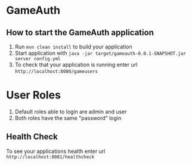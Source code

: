 # GameAuth

How to start the GameAuth application
---

1. Run `mvn clean install` to build your application
2. Start application with `java -jar target/gameauth-0.0.1-SNAPSHOT.jar server config.yml`
3. To check that your application is running enter url `http://localhost:8080/gameusers`


# User Roles
1. Default roles able to login are admin and user
2. Both roles have the same "password" login

Health Check
---

To see your applications health enter url `http://localhost:8081/healthcheck`
